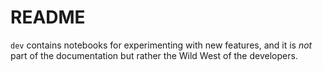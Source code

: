 # README

`dev` contains notebooks for experimenting with new features, and it is *not* part of the documentation
but rather the Wild West of the developers.

